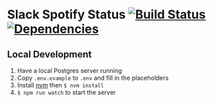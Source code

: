 # Slack Spotify Status [![Build Status](https://travis-ci.com/micthiesen/slack-spotify-status.svg?branch=master)](https://travis-ci.com/micthiesen/slack-spotify-status) [![Dependencies](https://david-dm.org/micthiesen/slack-spotify-status.svg)](https://david-dm.org/)

## Local Development
1. Have a local Postgres server running
1. Copy `.env.example` to `.env` and fill in the placeholders
1. Install [nvm](https://github.com/creationix/nvm) then `$ nvm install`
1. `$ npm run watch` to start the server

